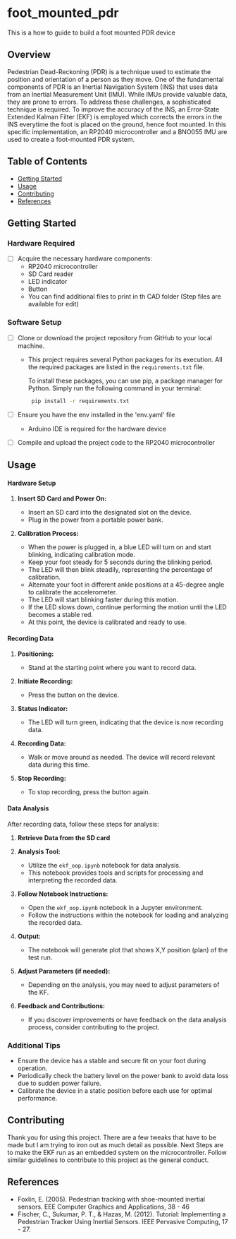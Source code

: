 # foot_mounted_pdr
This is a how to guide to build a foot mounted PDR device
## Overview
Pedestrian Dead-Reckoning (PDR) is a technique used to estimate the position and orientation of a person as they move. One of the fundamental components of PDR is an Inertial Navigation System (INS) that uses data from an Inertial Measurement Unit (IMU). While IMUs provide valuable data, they are prone to errors.  To address these challenges, a sophisticated technique is required. To improve the accuracy of the INS, an Error-State Extended Kalman Filter (EKF) is employed which corrects the errors in the INS everytime the foot is placed on the ground, hence foot mounted.
In this specific implementation, an RP2040 microcontroller and a BNO055 IMU are used to create a foot-mounted PDR system.
## Table of Contents
- [Getting Started](#getting-started)
- [Usage](#usage)
- [Contributing](#contributing)
- [References](#References)


## Getting Started

### Hardware Required
- [ ] Acquire the necessary hardware components:
  - RP2040 microcontroller
  - SD Card reader
  - LED indicator
  - Button 
  - You can find additional files to print in th CAD folder (Step files are available for edit)

### Software Setup
- [ ] Clone or download the project repository from GitHub to your local machine.
  - This project requires several Python packages for its execution. All the required packages are listed in the `requirements.txt` file. 

    To install these packages, you can use pip, a package manager for Python. Simply run the following command in your terminal:

    ```bash
     pip install -r requirements.txt
    ```

- [ ] Ensure you have the env installed in the 'env.yaml' file
  - Arduino IDE is required for the hardware device
  
- [ ] Compile and upload the project code to the RP2040 microcontroller

## Usage

#### Hardware Setup

1. **Insert SD Card and Power On:**
   - Insert an SD card into the designated slot on the device.
   - Plug in the power from a portable power bank.

2. **Calibration Process:**
   - When the power is plugged in, a blue LED will turn on and start blinking, indicating calibration mode.
   - Keep your foot steady for 5 seconds during the blinking period.
   - The LED will then blink steadily, representing the percentage of calibration.
   - Alternate your foot in different ankle positions at a 45-degree angle to calibrate the accelerometer.
   - The LED will start blinking faster during this motion.
   - If the LED slows down, continue performing the motion until the LED becomes a stable red.
   - At this point, the device is calibrated and ready to use.

#### Recording Data

1. **Positioning:**
   - Stand at the starting point where you want to record data.

2. **Initiate Recording:**
   - Press the button on the device.

3. **Status Indicator:**
   - The LED will turn green, indicating that the device is now recording data.

4. **Recording Data:**
   - Walk or move around as needed. The device will record relevant data during this time.

5. **Stop Recording:**
   - To stop recording, press the button again.

#### Data Analysis

After recording data, follow these steps for analysis:

1. **Retrieve Data from the SD card**

2. **Analysis Tool:**
   - Utilize the `ekf_oop.ipynb` notebook for data analysis.
   - This notebook provides tools and scripts for processing and interpreting the recorded data.

3. **Follow Notebook Instructions:**
   - Open the `ekf_oop.ipynb` notebook in a Jupyter environment.
   - Follow the instructions within the notebook for loading and analyzing the recorded data.

4. **Output:**
   - The notebook will generate plot that shows X,Y position  (plan) of the test run.

5. **Adjust Parameters (if needed):**
   - Depending on the analysis, you may need to adjust parameters of the KF.

6. **Feedback and Contributions:**
   - If you discover improvements or have feedback on the data analysis process, consider contributing to the project.

### Additional Tips
- Ensure the device has a stable and secure fit on your foot during operation.
- Periodically check the battery level on the power bank to avoid data loss due to sudden power failure.
- Calibrate the device in a static position before each use for optimal performance.

## Contributing

Thank you for using this project. There are a few tweaks that have to be made but I am trying to iron out as much detail as possible. 
Next Steps are to make the EKF run as an embedded system on the microcontroller.
Follow similar guidelines to contribute to this project as the general conduct.

## References

- Foxlin, E. (2005). Pedestrian tracking with shoe-mounted inertial sensors. EEE Computer Graphics and Applications, 38 - 46
- Fischer, C., Sukumar, P. T., & Hazas, M. (2012). Tutorial: Implementing a Pedestrian Tracker Using Inertial Sensors. IEEE Pervasive Computing, 17 - 27.